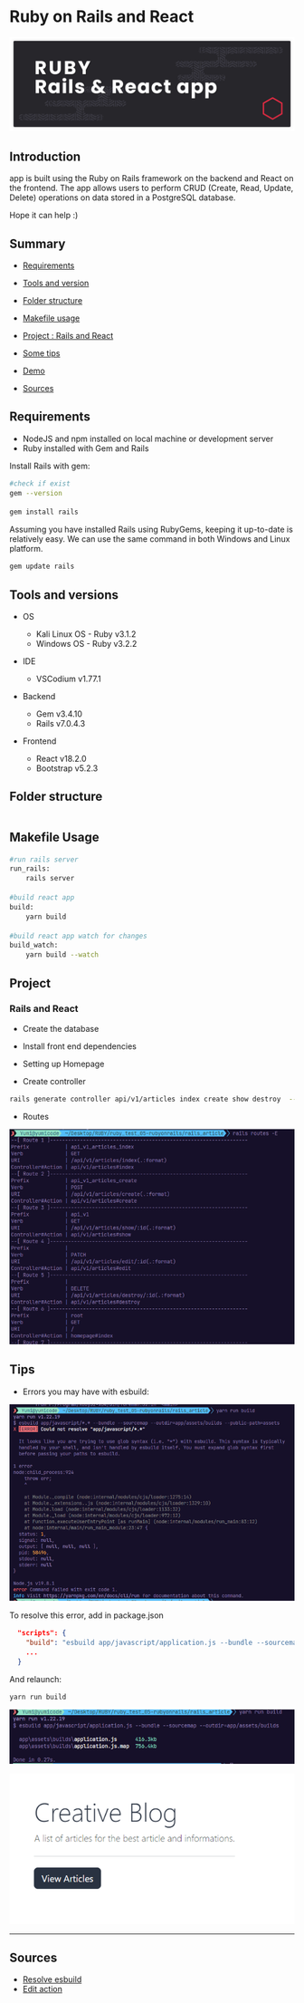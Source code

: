 # Ruby on Rails and React

![ror-react banner](./__docs__/media/ror-react-banner.png)

## Introduction

app is built using the Ruby on Rails framework on the backend and React on the frontend. The app allows users to perform CRUD (Create, Read, Update, Delete) operations on data stored in a PostgreSQL database.

Hope it can help :)

## Summary

- [Requirements](#requirements)
- [Tools and version](#tools-and-versions)
- [Folder structure](#folder-structure)
- [Makefile usage](#makefile-usage)
- [Project : Rails and React](#project)
- [Some tips](#tips)

- [Demo](#demo)

- [Sources](#sources)

## Requirements

- NodeJS and npm installed on local machine or development server
- Ruby installed with Gem and Rails

Install Rails with gem:

```sh
#check if exist
gem --version

gem install rails
```

Assuming you have installed Rails using RubyGems, keeping it up-to-date is relatively easy. We can use the same command in both Windows and Linux platform.

```sh
gem update rails
```

## Tools and versions

- OS

  - Kali Linux OS - Ruby v3.1.2
  - Windows OS - Ruby v3.2.2

- IDE

  - VSCodium v1.77.1

- Backend

  - Gem v3.4.10
  - Rails v7.0.4.3

- Frontend
  - React v18.2.0
  - Bootstrap v5.2.3

## Folder structure

```sh

```

## Makefile Usage

```sh
#run rails server
run_rails:
	rails server

#build react app
build:
	yarn build

#build react app watch for changes
build_watch:
	yarn build --watch
```

## Project

### Rails and React

- Create the database

- Install front end dependencies

- Setting up Homepage

- Create controller

```sh
rails generate controller api/v1/articles index create show destroy  --skip-template-engine --no-helper
```

- Routes

![routes](./__docs__/media/routes.png)

## Tips

- Errors you may have with esbuild:

![error esbuild](./__docs__/media/error-esbuild.png)

To resolve this error, add in package.json

```json
  "scripts": {
    "build": "esbuild app/javascript/application.js --bundle --sourcemap --outdir=app/assets/builds"
    ...
  }
```

And relaunch:

```sh
yarn run build
```

![resolved image](./__docs__/media/resolved.png)

![demo img](./__docs__/media/blog.png)

---

## Sources

- [Resolve esbuild](https://discuss.rubyonrails.org/t/brand-new-rails-7-0-app-the-asset-application-js-is-not-present-in-the-asset-pipeline/79548/9)
- [Edit action](https://human-se.github.io/rails-demos-n-deets-2021/demos/edit-update-forms/)
